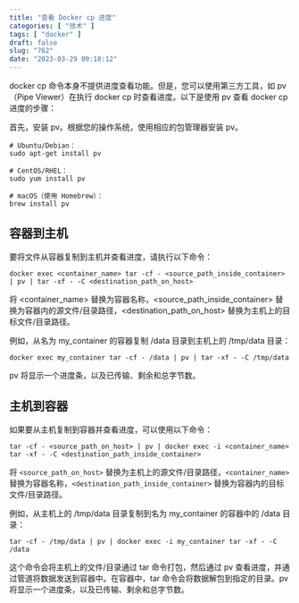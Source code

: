 ```yaml
---
title: "查看 Docker cp 进度"
categories: [ "技术" ]
tags: [ "docker" ]
draft: false
slug: "762"
date: "2023-03-29 09:18:12"
---
```


docker cp 命令本身不提供进度查看功能。但是，您可以使用第三方工具，如 pv（Pipe Viewer）在执行 docker cp 时查看进度。以下是使用 pv 查看 docker cp 进度的步骤：

首先，安装 pv。根据您的操作系统，使用相应的包管理器安装 pv。

```
# Ubuntu/Debian：
sudo apt-get install pv

# CentOS/RHEL：
sudo yum install pv

# macOS（使用 Homebrew）：
brew install pv
```

## 容器到主机

要将文件从容器复制到主机并查看进度，请执行以下命令：

```
docker exec <container_name> tar -cf - <source_path_inside_container> | pv | tar -xf - -C <destination_path_on_host>
```

将 <container_name> 替换为容器名称，<source_path_inside_container> 替换为容器内的源文件/目录路径，<destination_path_on_host> 替换为主机上的目标文件/目录路径。

例如，从名为 my_container 的容器复制 /data 目录到主机上的 /tmp/data 目录：

```
docker exec my_container tar -cf - /data | pv | tar -xf - -C /tmp/data
```

pv 将显示一个进度条，以及已传输、剩余和总字节数。

## 主机到容器

如果要从主机复制到容器并查看进度，可以使用以下命令：

```
tar -cf - <source_path_on_host> | pv | docker exec -i <container_name> tar -xf - -C <destination_path_inside_container>
```

将 `<source_path_on_host>` 替换为主机上的源文件/目录路径，`<container_name> ` 替换为容器名称，`<destination_path_inside_container>` 替换为容器内的目标文件/目录路径。

例如，从主机上的 /tmp/data 目录复制到名为 my_container 的容器中的 /data 目录：

```
tar -cf - /tmp/data | pv | docker exec -i my_container tar -xf - -C /data
```

这个命令会将主机上的文件/目录通过 tar 命令打包，然后通过 pv 查看进度，并通过管道将数据发送到容器中。在容器中，tar 命令会将数据解包到指定的目录。pv 将显示一个进度条，以及已传输、剩余和总字节数。

